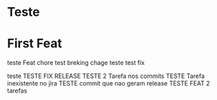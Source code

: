 # Teste

# First Feat

teste Feat
chore test
breking chage teste
test fix

teste
TESTE FIX RELEASE
TESTE 2 Tarefa nos commits
TESTE Tarefa inexistente no jira
TESTE commit que nao geram release
TESTE FEAT 2 tarefas